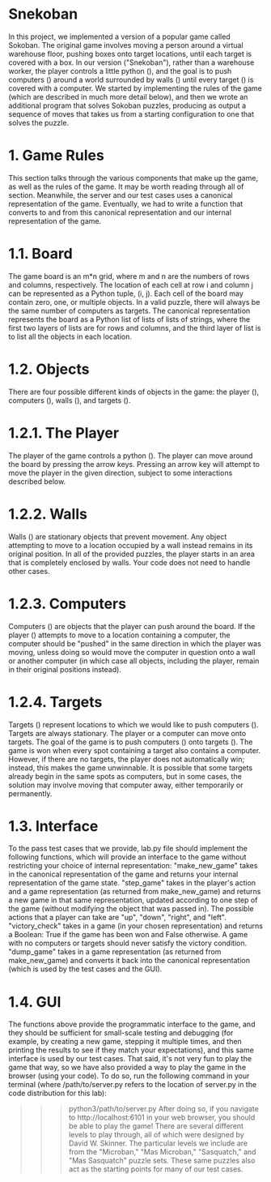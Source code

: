 # Snekoban

In this project, we implemented a version of a popular game called Sokoban. The original game involves moving a person around a virtual warehouse floor, pushing boxes onto target locations, until each target is covered with a box. In our version ("Snekoban"), rather than a warehouse worker, the player controls a little python (), and the goal is to push computers () around a world surrounded by walls () until every target () is covered with a computer.
We started by implementing the rules of the game (which are described in much more detail below), and then we wrote an additional program that solves Sokoban puzzles, producing as output a sequence of moves that takes us from a starting configuration to one that solves the puzzle.

# 1. Game Rules
This section talks through the various components that make up the game, as well as the rules of the game. It may be worth reading through all of section.
Meanwhile, the server and our test cases uses a canonical representation of the game. Eventually, we had to write a function that converts to and from this canonical representation and our internal representation of the game.

# 1.1. Board
The game board is an m*n grid, where m and n are the numbers of rows and columns, respectively. The location of each cell at row i and column j can be represented as a Python tuple, (i, j). Each cell of the board may contain zero, one, or multiple objects. In a valid puzzle, there will always be the same number of computers as targets.
The canonical representation represents the board as a Python list of lists of lists of strings, where the first two layers of lists are for rows and columns, and the third layer of list is to list all the objects in each location.

# 1.2. Objects
There are four possible different kinds of objects in the game: the player (), computers (), walls (), and targets ().

# 1.2.1. The Player 
The player of the game controls a python (). The player can move around the board by pressing the arrow keys. Pressing an arrow key will attempt to move the player in the given direction, subject to some interactions described below.

# 1.2.2. Walls 
Walls () are stationary objects that prevent movement. Any object attempting to move to a location occupied by a wall instead remains in its original position.
In all of the provided puzzles, the player starts in an area that is completely enclosed by walls. Your code does not need to handle other cases.

# 1.2.3. Computers 
Computers () are objects that the player can push around the board. If the player () attempts to move to a location containing a computer, the computer should be "pushed" in the same direction in which the player was moving, unless doing so would move the computer in question onto a wall or another computer (in which case all objects, including the player, remain in their original positions instead).

# 1.2.4. Targets 
Targets () represent locations to which we would like to push computers (). Targets are always stationary. The player or a computer can move onto targets.
The goal of the game is to push computers () onto targets (). The game is won when every spot containing a target also contains a computer. However, if there are no targets, the player does not automatically win; instead, this makes the game unwinnable.
It is possible that some targets already begin in the same spots as computers, but in some cases, the solution may involve moving that computer away, either temporarily or permanently.

# 1.3. Interface
To the pass test cases that we provide, lab.py file should implement the following functions, which will provide an interface to the game without restricting your choice of internal representation:
"make_new_game" takes in the canonical representation of the game and returns your internal representation of the game state.
"step_game" takes in the player's action and a game representation (as returned from make_new_game) and returns a new game in that same representation, updated according to one step of the game (without modifying the object that was passed in). The possible actions that a player can take are "up", "down", "right", and "left".
"victory_check" takes in a game (in your chosen representation) and returns a Boolean: True if the game has been won and False otherwise. A game with no computers or targets should never satisfy the victory condition.
"dump_game" takes in a game representation (as returned from make_new_game) and converts it back into the canonical representation (which is used by the test cases and the GUI).

# 1.4. GUI
The functions above provide the programmatic interface to the game, and they should be sufficient for small-scale testing and debugging (for example, by creating a new game, stepping it multiple times, and then printing the results to see if they match your expectations), and this same interface is used by our test cases.
That said, it's not very fun to play the game that way, so we have also provided a way to play the game in the browser (using your code). To do so, run the following command in your terminal (where /path/to/server.py refers to the location of server.py in the code distribution for this lab):
>>> python3/path/to/server.py
After doing so, if you navigate to http://localhost:6101 in your web browser, you should be able to play the game!
There are several different levels to play through, all of which were designed by David W. Skinner. The particular levels we include are from the "Microban," "Mas Microban," "Sasquatch," and "Mas Sasquatch" puzzle sets. These same puzzles also act as the starting points for many of our test cases.
